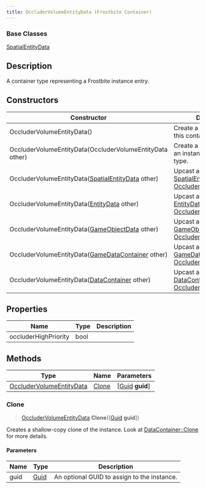 ```yaml
---
title: OccluderVolumeEntityData (Frostbite Container)
---
```

### Base Classes

[SpatialEntityData](SpatialEntityData)

## Description

A container type representing a Frostbite instance entry.

## Constructors

| Constructor                                                                         | Description                                                                                                                             |
| ----------------------------------------------------------------------------------- | --------------------------------------------------------------------------------------------------------------------------------------- |
| OccluderVolumeEntityData()                                                          | Create a new instance of this container type.                                                                                           |
| OccluderVolumeEntityData(OccluderVolumeEntityData other)                            | Create a reference copy of an instance of the same type.                                                                                |
| OccluderVolumeEntityData([SpatialEntityData](SpatialEntityData) other)              | Upcast an instance of type [SpatialEntityData](SpatialEntityData) to [OccluderVolumeEntityData](OccluderVolumeEntityData).              |
| OccluderVolumeEntityData([EntityData](EntityData) other)                            | Upcast an instance of type [EntityData](EntityData) to [OccluderVolumeEntityData](OccluderVolumeEntityData).                            |
| OccluderVolumeEntityData([GameObjectData](GameObjectData) other)                    | Upcast an instance of type [GameObjectData](GameObjectData) to [OccluderVolumeEntityData](OccluderVolumeEntityData).                    |
| OccluderVolumeEntityData([GameDataContainer](GameDataContainer) other)              | Upcast an instance of type [GameDataContainer](GameDataContainer) to [OccluderVolumeEntityData](OccluderVolumeEntityData).              |
| OccluderVolumeEntityData([DataContainer](/vext/ref/cls/shr/datacontainer) other) | Upcast an instance of type [DataContainer](/vext/ref/cls/shr/datacontainer) to [OccluderVolumeEntityData](OccluderVolumeEntityData). |

## Properties

| Name                 | Type | Description |
| -------------------- | ---- | ----------- |
| occluderHighPriority | bool |             |

## Methods

| Type                                                 | Name            | Parameters                                     |
| ---------------------------------------------------- | --------------- | ---------------------------------------------- |
| [OccluderVolumeEntityData](OccluderVolumeEntityData) | [Clone](#clone) | \[[Guid](/vext/ref/cls/shr/guid) **guid**\] |

### Clone

> [OccluderVolumeEntityData](OccluderVolumeEntityData) **Clone**(\[[Guid](/vext/ref/cls/shr/guid) **guid**\])

Creates a shallow-copy clone of the instance. Look at [DataContainer::Clone](/vext/ref/cls/shr/datacontainer#clone) for more details.

#### Parameters

| Name | Type         | Description                                 |
| ---- | ------------ | ------------------------------------------- |
| guid | [Guid](Guid) | An optional GUID to assign to the instance. |
